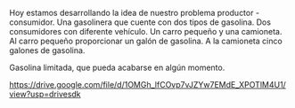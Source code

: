 Hoy estamos desarrollando la idea de nuestro problema productor - consumidor.
Una gasolinera que cuente con dos tipos de gasolina.
Dos consumidores con diferente vehículo.
Un carro pequeño y una camioneta.
Al carro pequeño proporcionar un galón de gasolina.
A la camioneta cinco galones de gasolina.

Gasolina limitada, que pueda acabarse en algún momento.

https://drive.google.com/file/d/1OMGh_lfCOvp7vJZYw7EMdE_XPOTlM4U1/view?usp=drivesdk
